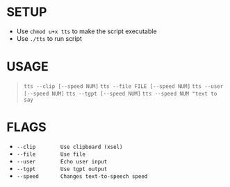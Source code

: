 # SETUP
* Use `chmod u+x tts` to make the script executable
* Use `./tts` to run script
# USAGE
>  `tts --clip [--speed NUM]`
>  `tts --file FILE [--speed NUM]`
>  `tts --user [--speed NUM]`
>  `tts --tgpt [--speed NUM]`
>  `tts --speed NUM "text to say`
# FLAGS
-  `--clip        Use clipboard (xsel)`
-  `--file        Use file`
-  `--user        Echo user input`
-  `--tgpt        Use tgpt output`
-  `--speed       Changes text-to-speech speed`
